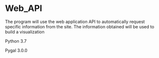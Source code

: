# Web_API 
   The program will use the web application API to automatically request specific information from the site.
The information obtained will be used to build a visualization

Python 3.7

Pygal 3.0.0